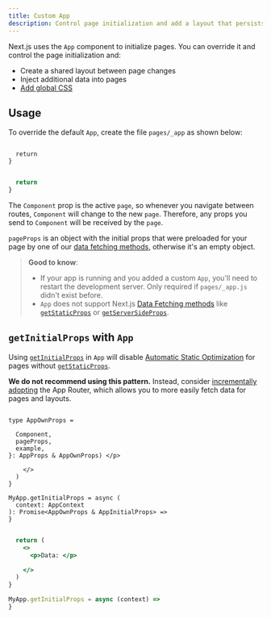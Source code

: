 ```yaml
---
title: Custom App
description: Control page initialization and add a layout that persists for all pages by overriding the default App component used by Next.js.
---
```


Next.js uses the `App` component to initialize pages. You can override it and control the page initialization and:

- Create a shared layout between page changes
- Inject additional data into pages
- [Add global CSS](/docs/app/getting-started/css)

## Usage

To override the default `App`, create the file `pages/_app` as shown below:

```tsx filename="pages/_app.tsx" switcher

  return
}
```

```jsx filename="pages/_app.jsx" switcher

  return
}
```

The `Component` prop is the active `page`, so whenever you navigate between routes, `Component` will change to the new `page`. Therefore, any props you send to `Component` will be received by the `page`.

`pageProps` is an object with the initial props that were preloaded for your page by one of our [data fetching methods](/docs/pages/building-your-application/data-fetching), otherwise it's an empty object.

> **Good to know**:
>
> - If your app is running and you added a custom `App`, you'll need to restart the development server. Only required if `pages/_app.js` didn't exist before.
> - `App` does not support Next.js [Data Fetching methods](/docs/pages/building-your-application/data-fetching) like [`getStaticProps`](/docs/pages/building-your-application/data-fetching/get-static-props) or [`getServerSideProps`](/docs/pages/building-your-application/data-fetching/get-server-side-props).

## `getInitialProps` with `App`

Using [`getInitialProps`](/docs/pages/api-reference/functions/get-initial-props) in `App` will disable [Automatic Static Optimization](/docs/pages/building-your-application/rendering/automatic-static-optimization) for pages without [`getStaticProps`](/docs/pages/building-your-application/data-fetching/get-static-props).

**We do not recommend using this pattern.** Instead, consider [incrementally adopting](/docs/app/guides/migrating/app-router-migration) the App Router, which allows you to more easily fetch data for pages and layouts.

```tsx filename="pages/_app.tsx" switcher

type AppOwnProps =

  Component,
  pageProps,
  example,
}: AppProps & AppOwnProps) </p>

    </>
  )
}

MyApp.getInitialProps = async (
  context: AppContext
): Promise<AppOwnProps & AppInitialProps> =>
}
```

```jsx filename="pages/_app.jsx" switcher

  return (
    <>
      <p>Data: </p>

    </>
  )
}

MyApp.getInitialProps = async (context) =>
}
```
